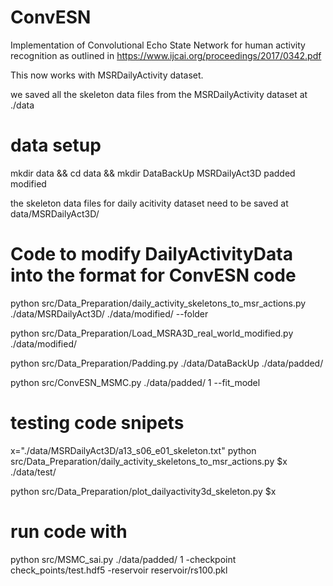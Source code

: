 # ConvESN
Implementation of Convolutional Echo State Network for human activity recognition as outlined in https://www.ijcai.org/proceedings/2017/0342.pdf

This now works with MSRDailyActivity dataset.

we saved all the skeleton data files from the MSRDailyActivity dataset at ./data

# data setup
mkdir data && cd data && mkdir DataBackUp MSRDailyAct3D padded modified

the skeleton data files for daily acitivity dataset need to be saved at data/MSRDailyAct3D/

# Code to modify DailyActivityData into the format for ConvESN code

python src/Data_Preparation/daily_activity_skeletons_to_msr_actions.py ./data/MSRDailyAct3D/ ./data/modified/ --folder

python src/Data_Preparation/Load_MSRA3D_real_world_modified.py ./data/modified/

python src/Data_Preparation/Padding.py ./data/DataBackUp ./data/padded/

python src/ConvESN_MSMC.py ./data/padded/ 1 --fit_model



# testing code snipets
x="./data/MSRDailyAct3D/a13_s06_e01_skeleton.txt"
python src/Data_Preparation/daily_activity_skeletons_to_msr_actions.py $x ./data/test/

python src/Data_Preparation/plot_dailyactivity3d_skeleton.py $x



# run code with
python src/MSMC_sai.py ./data/padded/ 1 -checkpoint check_points/test.hdf5 -reservoir reservoir/rs100.pkl
